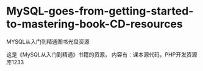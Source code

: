 # MySQL-goes-from-getting-started-to-mastering-book-CD-resources
MYSQL从入门到精通图书光盘资源

这是《MySQL从入门到精通》书籍的资源，
内容有：课本源代码，PHP开发资源库1233

